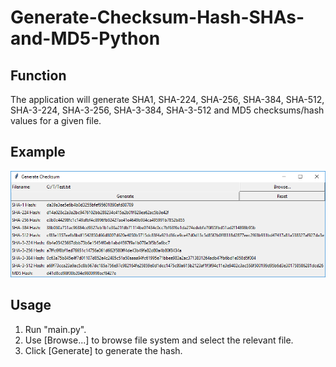 # Generate-Checksum-Hash-SHAs-and-MD5-Python

Function
--------
The application will generate SHA1, SHA-224, SHA-256, SHA-384, SHA-512, SHA-3-224, SHA-3-256, SHA-3-384, SHA-3-512 and MD5 checksums/hash values for a given file.

Example
-------
![Checksum Example](/Checksum.png?raw=true "Example")

Usage
-----
1. Run "main.py".
2. Use [Browse...] to browse file system and select the relevant file.
3. Click [Generate] to generate the hash.

